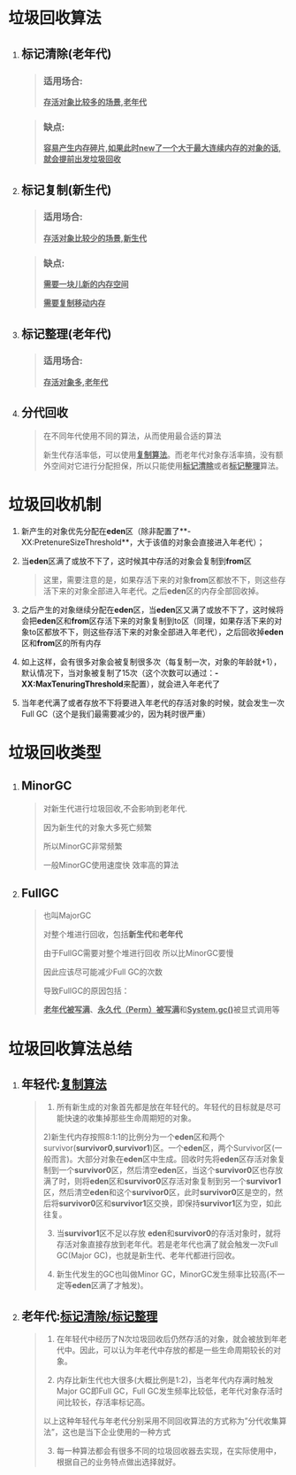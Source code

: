 # 垃圾回收算法

1. ## 标记清除(老年代)

   > ### 适用场合:
   >
   > **<u>存活对象比较多的场景,老年代</u>**

   > ### 缺点:
   >
   > **<u>容易产生内存碎片,如果此时new了一个大于最大连续内存的对象的话,就会提前出发垃圾回收</u>**

2. ## 标记复制(新生代)

   > ### 适用场合:
   >
   > **<u>存活对象比较少的场景,新生代</u>**

   > ### 缺点:
   >
   > **<u>需要一块儿新的内存空间</u>**
   >
   > <u>**需要复制移动内存**</u>

3. ## 标记整理(老年代)

   > ### 适用场合:
   >
   > **<u>存活对象多,老年代</u>**

4. ## 分代回收

   > 在不同年代使用不同的算法，从而使用最合适的算法
   >
   > 新生代存活率低，可以使用<u>**复制算法**</u>。而老年代对象存活率搞，没有额外空间对它进行分配担保，所以只能使用<u>**标记清除**</u>或者<u>**标记整理**</u>算法。

# 垃圾回收机制

1. 新产生的对象优先分配在**eden**区（除非配置了**-XX:PretenureSizeThreshold**，大于该值的对象会直接进入年老代）；

2. 当**eden**区满了或放不下了，这时候其中存活的对象会复制到**from**区

   > 这里，需要注意的是，如果存活下来的对象**from**区都放不下，则这些存活下来的对象全部进入年老代。之后**eden**区的内存全部回收掉。

3. 之后产生的对象继续分配在**eden**区，当**eden**区又满了或放不下了，这时候将会把**eden**区和**from**区存活下来的对象复制到to区（同理，如果存活下来的对象to区都放不下，则这些存活下来的对象全部进入年老代），之后回收掉**eden**区和**from**区的所有内存

4. 如上这样，会有很多对象会被复制很多次（每复制一次，对象的年龄就+1），默认情况下，当对象被复制了15次（这个次数可以通过：**-XX:MaxTenuringThreshold**来配置），就会进入年老代了

5. 当年老代满了或者存放不下将要进入年老代的存活对象的时候，就会发生一次Full GC（这个是我们最需要减少的，因为耗时很严重）

# 垃圾回收类型

1. ## MinorGC

   > 对新生代进行垃圾回收,不会影响到老年代.
   >
   > 因为新生代的对象大多死亡频繁
   >
   > 所以MinorGC非常频繁
   >
   > 一般MinorGC使用速度快 效率高的算法

2. ## FullGC

   > 也叫MajorGC
   >
   > 对整个堆进行回收，包括**新生代**和**老年代**
   >
   > 由于FullGC需要对整个堆进行回收 所以比MinorGC要慢
   >
   > 因此应该尽可能减少Full GC的次数
   >
   > 导致FullGC的原因包括：
   >
   > <u>**老年代被写满**</u>、<u>**永久代（Perm）被写满**</u>和<u>**System.gc()**</u>被显式调用等

# 垃圾回收算法总结

1. ## 年轻代:<u>复制算法</u>

   > 1) 所有新生成的对象首先都是放在年轻代的。年轻代的目标就是尽可能快速的收集掉那些生命周期短的对象。
   >
   > 2)新生代内存按照8:1:1的比例分为一个**eden**区和两个survivor(**survivor0**,**survivor1**)区。一个**eden**区，两个Survivor区(一般而言)。大部分对象在**eden**区中生成。回收时先将**eden**区存活对象复制到一个**survivor0**区，然后清空**eden**区，当这个**survivor0**区也存放满了时，则将**eden**区和**survivor0**区存活对象复制到另一个**survivor1**区，然后清空**eden**和这个**survivor0**区，此时**survivor0**区是空的，然后将**survivor0**区和**survivor1**区交换，即保持**survivor1**区为空，如此往复。
   >
   > 3) 当**survivor1**区不足以存放 **eden**和**survivor0**的存活对象时，就将存活对象直接存放到老年代。若是老年代也满了就会触发一次Full GC(Major GC)，也就是新生代、老年代都进行回收。
   >
   > 4) 新生代发生的GC也叫做Minor GC，MinorGC发生频率比较高(不一定等**eden**区满了才触发)。

2. ## 老年代:<u>标记清除/标记整理</u>

   > 1) 在年轻代中经历了N次垃圾回收后仍然存活的对象，就会被放到年老代中。因此，可以认为年老代中存放的都是一些生命周期较长的对象。
   >
   > 2) 内存比新生代也大很多(大概比例是1:2)，当老年代内存满时触发Major GC即Full GC，Full GC发生频率比较低，老年代对象存活时间比较长，存活率标记高。
   >
   > 以上这种年轻代与年老代分别采用不同回收算法的方式称为”分代收集算法”，这也是当下企业使用的一种方式
   >
   > 3) 每一种算法都会有很多不同的垃圾回收器去实现，在实际使用中，根据自己的业务特点做出选择就好。